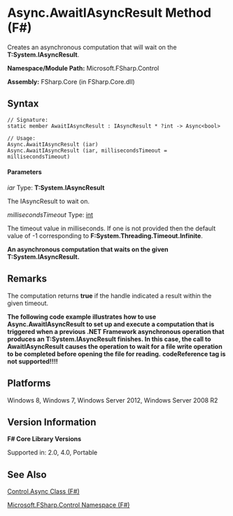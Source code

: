 # Async.AwaitIAsyncResult Method (F#)

Creates an asynchronous computation that will wait on the **T:System.IAsyncResult**.

**Namespace/Module Path:** Microsoft.FSharp.Control

**Assembly:** FSharp.Core (in FSharp.Core.dll)


## Syntax

```
// Signature:
static member AwaitIAsyncResult : IAsyncResult * ?int -> Async<bool>

// Usage:
Async.AwaitIAsyncResult (iar)
Async.AwaitIAsyncResult (iar, millisecondsTimeout = millisecondsTimeout)
```

#### Parameters
*iar*
Type: **T:System.IAsyncResult**


The IAsyncResult to wait on.


*millisecondsTimeout*
Type: [int](http://msdn.microsoft.com/en-us/library/025d5455-3622-4ea5-9573-3ecbd4ee1375)


The timeout value in milliseconds. If one is not provided then the default value of -1 corresponding to **F:System.Threading.Timeout.Infinite**.



**An asynchronous computation that waits on the given T:System.IAsyncResult.**
## Remarks
The computation returns **true** if the handle indicated a result within the given timeout.

**The following code example illustrates how to use Async.AwaitIAsyncResult to set up and execute a computation that is triggered when a previous .NET Framework asynchronous operation that produces an T:System.IAsyncResult finishes. In this case, the call to AwaitIAsyncResult causes the operation to wait for a file write operation to be completed before opening the file for reading.**
<b>codeReference tag is not supported!!!!</b>
## Platforms
Windows 8, Windows 7, Windows Server 2012, Windows Server 2008 R2


## Version Information
**F# Core Library Versions**

Supported in: 2.0, 4.0, Portable




## See Also
[Control.Async Class &#40;F&#35;&#41;](Control.Async+Class+%28FSharp%29.md)

[Microsoft.FSharp.Control Namespace &#40;F&#35;&#41;](Microsoft.FSharp.Control+Namespace+%28FSharp%29.md)

